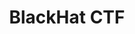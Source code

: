 ---
title: "BlackHat CTF"
description: A prestigious CTF competition associated with the BlackHat security conference. These competitions are highly technical and attract skilled security professionals..
summary: Write-ups for CTF challenges of BlackHat CTFs
weight: 8
hidemeta: true
cascade:
    showDate: false
---